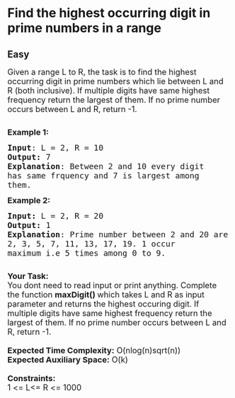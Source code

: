 # Find the highest occurring digit in prime numbers in a range
## Easy 
<div class="problem-statement">
                <p></p><p><span style="font-size:18px">Given a range&nbsp;L&nbsp;to&nbsp;R, the task is to find the highest occurring digit in prime numbers which lie between L and R (both inclusive). If multiple digits have same highest frequency return&nbsp;the largest of them. If no prime number occurs between L and R, return&nbsp;-1.</span><br>
&nbsp;</p>

<p><span style="font-size:18px"><strong>Example 1:</strong></span></p>

<pre><span style="font-size:18px"><strong>Input</strong>: L = 2, R = 10
<strong>Output:</strong>&nbsp;7
<strong>Explanation</strong>: Between 2 and 10 every digit
has same frquency and 7 is largest among
them.</span></pre>

<p><span style="font-size:18px"><span style="font-size:18px"><strong>Example 2:</strong></span></span></p>

<pre><span style="font-size:18px"><strong>Input: </strong>L = 2, R = 20
<strong>Output:&nbsp;</strong>1
<strong>Explanation</strong>: Prime number between 2 and 20 are 
2, 3, 5, 7, 11, 13, 17, 19. 1 occur 
maximum i.e 5 times among 0 to 9.</span></pre>

<p><br>
<span style="font-size:18px"><strong>Your Task:&nbsp;&nbsp;</strong><br>
You dont need to read input or print anything. Complete the function <strong>maxDigit()&nbsp;</strong>which takes L&nbsp;and R&nbsp;as input parameter and returns the highest occuring digit. If multiple digits have same highest frequency return&nbsp;the largest of them. If no prime number occurs between L and R, return&nbsp;-1.<br>
<br>
<strong>Expected Time Complexity:</strong> O(nlog(n)sqrt(n))<br>
<strong>Expected Auxiliary Space:</strong> O(k)<br>
<br>
<strong>Constraints:</strong><br>
1 &lt;= L&lt;= R &lt;= 1000</span></p>
 <p></p>
            </div>
